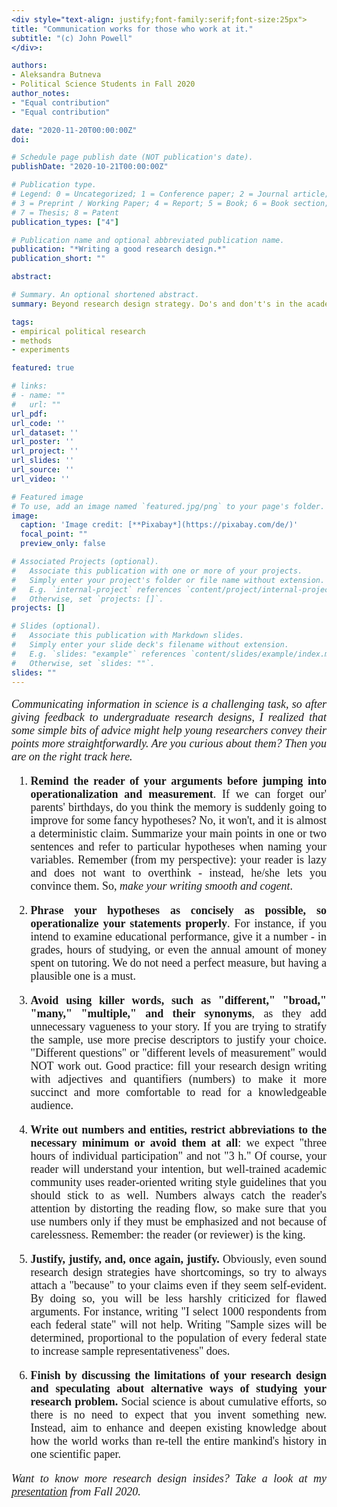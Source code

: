```yaml
---
<div style="text-align: justify;font-family:serif;font-size:25px"> 
title: "Communication works for those who work at it."
subtitle: "(c) John Powell"
</div>:

authors:
- Aleksandra Butneva
- Political Science Students in Fall 2020
author_notes:
- "Equal contribution"
- "Equal contribution"

date: "2020-11-20T00:00:00Z"
doi: 

# Schedule page publish date (NOT publication's date).
publishDate: "2020-10-21T00:00:00Z"

# Publication type.
# Legend: 0 = Uncategorized; 1 = Conference paper; 2 = Journal article;
# 3 = Preprint / Working Paper; 4 = Report; 5 = Book; 6 = Book section;
# 7 = Thesis; 8 = Patent
publication_types: ["4"]

# Publication name and optional abbreviated publication name.
publication: "*Writing a good research design.*"
publication_short: ""

abstract: 

# Summary. An optional shortened abstract.
summary: Beyond research design strategy. Do's and don't's in the academic writing.

tags:
- empirical political research
- methods
- experiments

featured: true

# links:
# - name: ""
#   url: ""
url_pdf: 
url_code: ''
url_dataset: ''
url_poster: ''
url_project: ''
url_slides: ''
url_source: ''
url_video: ''

# Featured image
# To use, add an image named `featured.jpg/png` to your page's folder. 
image:
  caption: 'Image credit: [**Pixabay*](https://pixabay.com/de/)'
  focal_point: ""
  preview_only: false

# Associated Projects (optional).
#   Associate this publication with one or more of your projects.
#   Simply enter your project's folder or file name without extension.
#   E.g. `internal-project` references `content/project/internal-project/index.md`.
#   Otherwise, set `projects: []`.
projects: []

# Slides (optional).
#   Associate this publication with Markdown slides.
#   Simply enter your slide deck's filename without extension.
#   E.g. `slides: "example"` references `content/slides/example/index.md`.
#   Otherwise, set `slides: ""`.
slides: ""
---
```

<div style="text-align: justify;font-family:serif;font-size:18px;"> 

*Communicating information in science is a challenging task, so after giving feedback to undergraduate research designs, I realized that some simple bits of advice might help young researchers convey their points more straightforwardly. Are you curious about them? Then you are on the right track here.*

1. **Remind the reader of your arguments before jumping into operationalization and measurement**. If we can forget our' parents' birthdays, do you think the memory is suddenly going to improve for some fancy hypotheses? No, it won't, and it is almost a deterministic claim.  Summarize your main points in one or two sentences and refer to particular hypotheses when naming your variables. Remember (from my perspective): your reader is lazy and does not want to overthink - instead, he/she lets you convince them. So, *make your writing smooth and cogent*.

2.	**Phrase your hypotheses as concisely as possible, so operationalize your statements properly**. For instance, if you intend to examine educational performance, give it a number - in grades, hours of studying, or even the annual amount of money spent on tutoring. We do not need a perfect measure, but having a plausible one is a must.

3.	**Avoid using killer words, such as "different," "broad," "many," "multiple," and their synonyms**, as they add unnecessary vagueness to your story. If you are trying to stratify the sample, use more precise descriptors to justify your choice. "Different questions" or "different levels of measurement" would NOT work out. Good practice: fill your research design writing with adjectives and quantifiers (numbers) to make it more succinct and more comfortable to read for a knowledgeable audience. 

4.	**Write out numbers and entities, restrict abbreviations to the necessary minimum or avoid them at all**: we expect "three hours of individual participation" and not "3 h." Of course, your reader will understand your intention, but well-trained academic community uses reader-oriented writing style guidelines that you should stick to as well. Numbers always catch the reader's attention by distorting the reading flow, so make sure that you use numbers only if they must be emphasized and not because of carelessness. Remember: the reader (or reviewer) is the king.

5.	**Justify, justify, and, once again, justify.** Obviously, even sound research design strategies have shortcomings, so try to always attach a "because" to your claims even if they seem self-evident. By doing so, you will be less harshly criticized for flawed arguments. For instance, writing "I select 1000 respondents from each federal state" will not help. Writing "Sample sizes will be determined, proportional to the population of every federal state to increase sample representativeness" does.

6.	**Finish by discussing the limitations of your research design and speculating about alternative ways of studying your research problem.** Social science is about cumulative efforts, so there is no need to expect that you invent something new. Instead, aim to enhance and deepen existing knowledge about how the world works than re-tell the entire mankind's history in one scientific paper.

 *Want to know more research design insides? Take a look at my [presentation](https://aleksandra-butneva.netlify.app/files/Tutorial_3.pdf) from Fall 2020.*

</div>
